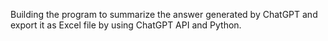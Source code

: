 Building the program to summarize the answer generated by ChatGPT and export it as Excel file by using ChatGPT API and Python.
